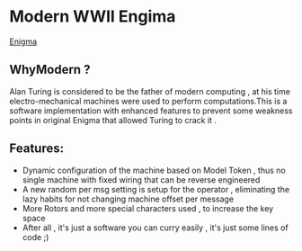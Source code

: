 Modern WWII Engima
========
[Enigma](http://l2.yimg.com/bt/api/res/1.2/3xLnpXMlOtk3jVr7Xx7iug--/YXBwaWQ9eW5ld3M7cT04NQ--/http://media.zenfs.com/en-US/blogs/en-us-visit-britain-travel/Enigma.jpg "Engima")

WhyModern ?
-----
Alan Turing is considered to be the father of modern computing , at his time electro-mechanical machines were used to perform computations.This is a software implementation with enhanced features to prevent some  weakness points in original Enigma that allowed Turing to crack it .

Features:
---
* Dynamic configuration of the machine based on Model Token , thus no single machine with fixed wiring that can be reverse engineered 
* A new random per msg setting is setup for the operator , eliminating the lazy habits for not changing machine offset per message 
* More Rotors and more special characters used , to increase the key space   
* After all , it's just a software you can curry easily , it's just some lines of code ;)




